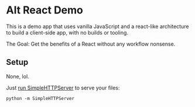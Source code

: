 # Alt React Demo

This is a demo app that uses vanilla JavaScript and a react-like architecture to build a client-side app, with no builds or tooling.

The Goal: Get the benefits of a React without any workflow nonsense.

## Setup

None, lol.

Just [run SimpleHTTPServer](https://2ality.com/2014/06/simple-http-server.html) to serve your files:

```
python -m SimpleHTTPServer
```
